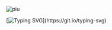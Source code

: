 <!-- ### Hi there 👋 -->
![piu](https://media1.tenor.com/m/-r7i40IWofYAAAAd/call-calling.gif)

[![Typing SVG](https://readme-typing-svg.herokuapp.com?color=%2336BCF7&lines=_.-._.-._................_.-._.-._)](https://git.io/typing-svg)

<!-- ~> cat note.txt
 1. If I'm not responding to any of your PRs or issues,
   feel free to remind me via email.-->
 <!--
 ~> ls socials
 E-mail: @paparam.mr@mail.ru
 Telegram: 
 Rocket.Chat: -->

<!-- ~> ls language 
 Russian English -->
 
<!-- <<< - >>>
![Postgres](https://img.shields.io/badge/postgres-%23316192.svg?style=for-the-badge&logo=postgresql&logoColor=white)
![Qt](https://img.shields.io/badge/Qt-%23217346.svg?style=for-the-badge&logo=Qt&logoColor=white)
![Vim](https://img.shields.io/badge/VIM-%2311AB00.svg?style=for-the-badge&logo=vim&logoColor=white)
![C](https://img.shields.io/badge/c-%2300599C.svg?style=for-the-badge&logo=c&logoColor=white)
![C++](https://img.shields.io/badge/c++-%2300599C.svg?style=for-the-badge&logo=c%2B%2B&logoColor=white)
![Python](https://img.shields.io/badge/python-3670A0?style=for-the-badge&logo=python&logoColor=ffdd54)
![Linux](https://img.shields.io/badge/Linux-FCC624?style=for-the-badge&logo=linux&logoColor=black)
![Arch](https://img.shields.io/badge/Arch%20Linux-1793D1?logo=arch-linux&logoColor=fff&style=for-the-badge)
<<< - >>> -->

<!-- ![](https://komarev.com/ghpvc/?username=GMNSA) -->

<!--[![codewars](https://www.codewars.com/users/GMNSA/badges/micro)](https://www.codewars.com/users/GMNSA)>>

<!--
**GMNSA/GMNSA** is a ✨ _special_ ✨ repository because its `README.md` (this file) appears on your GitHub profile.

Here are some ideas to get you started:

- 🔭 I’m currently working on ...
- 🌱 I’m currently learning ...
- 👯 I’m looking to collaborate on ...
- 🤔 I’m looking for help with ...
- 💬 Ask me about ...
- 📫 How to reach me: ...
- 😄 Pronouns: ...
- ⚡ Fun fact: ...
-->
